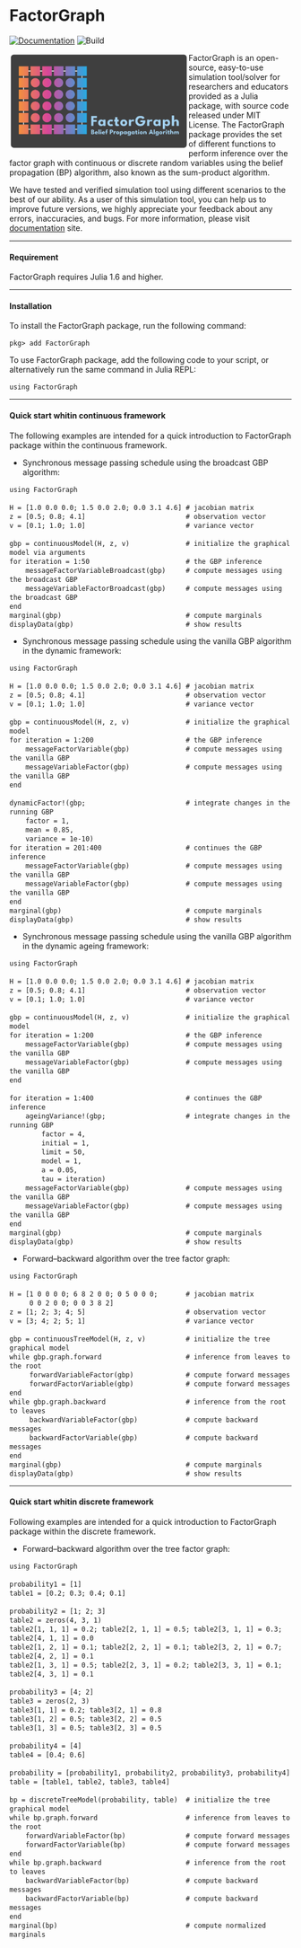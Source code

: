 # FactorGraph

[![Documentation][documentation-badge]][documentation] ![Build][build-badge]


<a href="https://mcosovic.github.io/FactorGraph.jl/stable/"><img align="left" width="320" src="/docs/src/assets/logo2.svg" /></a>

FactorGraph is an open-source, easy-to-use simulation tool/solver for researchers and educators provided as a Julia package, with source code released under MIT License. The FactorGraph package provides the set of different functions to perform inference over the factor graph with continuous or discrete random variables using the belief propagation (BP) algorithm, also known as the sum-product algorithm.

We have tested and verified simulation tool using different scenarios to the best of our ability. As a user of this simulation tool, you can help us to improve future versions, we highly appreciate your feedback about any errors, inaccuracies, and bugs. For more information, please visit [documentation][documentation] site.

---

#### Requirement
FactorGraph requires Julia 1.6 and higher.

---

#### Installation
To install the FactorGraph package, run the following command:
```julia-repl
pkg> add FactorGraph
```

To use FactorGraph package, add the following code to your script, or alternatively run the same command in Julia REPL:
```julia-repl
using FactorGraph
```

---

#### Quick start whitin continuous framework
The following examples are intended for a quick introduction to FactorGraph package within the continuous framework.

- Synchronous message passing schedule using the broadcast GBP algorithm:
```julia-repl
using FactorGraph

H = [1.0 0.0 0.0; 1.5 0.0 2.0; 0.0 3.1 4.6] # jacobian matrix
z = [0.5; 0.8; 4.1]                         # observation vector
v = [0.1; 1.0; 1.0]                         # variance vector

gbp = continuousModel(H, z, v)              # initialize the graphical model via arguments
for iteration = 1:50                        # the GBP inference
    messageFactorVariableBroadcast(gbp)     # compute messages using the broadcast GBP
    messageVariableFactorBroadcast(gbp)     # compute messages using the broadcast GBP
end
marginal(gbp)                               # compute marginals
displayData(gbp)                            # show results
```

- Synchronous message passing schedule using the vanilla GBP algorithm in the dynamic framework:
```julia-repl
using FactorGraph

H = [1.0 0.0 0.0; 1.5 0.0 2.0; 0.0 3.1 4.6] # jacobian matrix
z = [0.5; 0.8; 4.1]                         # observation vector
v = [0.1; 1.0; 1.0]                         # variance vector

gbp = continuousModel(H, z, v)              # initialize the graphical model
for iteration = 1:200                       # the GBP inference
    messageFactorVariable(gbp)              # compute messages using the vanilla GBP
    messageVariableFactor(gbp)              # compute messages using the vanilla GBP
end

dynamicFactor!(gbp;                         # integrate changes in the running GBP
    factor = 1,
    mean = 0.85,
    variance = 1e-10)
for iteration = 201:400                     # continues the GBP inference
    messageFactorVariable(gbp)              # compute messages using the vanilla GBP
    messageVariableFactor(gbp)              # compute messages using the vanilla GBP
end
marginal(gbp)                               # compute marginals
displayData(gbp)                            # show results
```

- Synchronous message passing schedule using the vanilla GBP algorithm in the dynamic ageing framework:
```julia-repl
using FactorGraph

H = [1.0 0.0 0.0; 1.5 0.0 2.0; 0.0 3.1 4.6] # jacobian matrix
z = [0.5; 0.8; 4.1]                         # observation vector
v = [0.1; 1.0; 1.0]                         # variance vector

gbp = continuousModel(H, z, v)              # initialize the graphical model
for iteration = 1:200                       # the GBP inference
    messageFactorVariable(gbp)              # compute messages using the vanilla GBP
    messageVariableFactor(gbp)              # compute messages using the vanilla GBP
end

for iteration = 1:400                       # continues the GBP inference
    ageingVariance!(gbp;                    # integrate changes in the running GBP
        factor = 4,
        initial = 1,
        limit = 50,
        model = 1,
        a = 0.05,
        tau = iteration)
    messageFactorVariable(gbp)              # compute messages using the vanilla GBP
    messageVariableFactor(gbp)              # compute messages using the vanilla GBP
end
marginal(gbp)                               # compute marginals
displayData(gbp)                            # show results
```

 - Forward–backward algorithm over the tree factor graph:
```julia-repl
using FactorGraph

H = [1 0 0 0 0; 6 8 2 0 0; 0 5 0 0 0;       # jacobian matrix
     0 0 2 0 0; 0 0 3 8 2]
z = [1; 2; 3; 4; 5]                         # observation vector
v = [3; 4; 2; 5; 1]                         # variance vector

gbp = continuousTreeModel(H, z, v)          # initialize the tree graphical model
while gbp.graph.forward                     # inference from leaves to the root
     forwardVariableFactor(gbp)             # compute forward messages
     forwardFactorVariable(gbp)             # compute forward messages
end
while gbp.graph.backward                    # inference from the root to leaves
     backwardVariableFactor(gbp)            # compute backward messages
     backwardFactorVariable(gbp)            # compute backward messages
end
marginal(gbp)                               # compute marginals
displayData(gbp)                            # show results
```

---

#### Quick start whitin discrete framework
Following examples are intended for a quick introduction to FactorGraph package within the discrete framework.

 - Forward–backward algorithm over the tree factor graph:
```julia-repl
using FactorGraph

probability1 = [1]
table1 = [0.2; 0.3; 0.4; 0.1]

probability2 = [1; 2; 3]
table2 = zeros(4, 3, 1)
table2[1, 1, 1] = 0.2; table2[2, 1, 1] = 0.5; table2[3, 1, 1] = 0.3; table2[4, 1, 1] = 0.0
table2[1, 2, 1] = 0.1; table2[2, 2, 1] = 0.1; table2[3, 2, 1] = 0.7; table2[4, 2, 1] = 0.1
table2[1, 3, 1] = 0.5; table2[2, 3, 1] = 0.2; table2[3, 3, 1] = 0.1; table2[4, 3, 1] = 0.1

probability3 = [4; 2]
table3 = zeros(2, 3)
table3[1, 1] = 0.2; table3[2, 1] = 0.8
table3[1, 2] = 0.5; table3[2, 2] = 0.5
table3[1, 3] = 0.5; table3[2, 3] = 0.5

probability4 = [4]
table4 = [0.4; 0.6]

probability = [probability1, probability2, probability3, probability4]
table = [table1, table2, table3, table4]

bp = discreteTreeModel(probability, table)  # initialize the tree graphical model
while bp.graph.forward                      # inference from leaves to the root
    forwardVariableFactor(bp)               # compute forward messages
    forwardFactorVariable(bp)               # compute forward messages
end
while bp.graph.backward                     # inference from the root to leaves
    backwardVariableFactor(bp)              # compute backward messages
    backwardFactorVariable(bp)              # compute backward messages
end
marginal(bp)                                # compute normalized marginals
```

[documentation-badge]: https://github.com/mcosovic/FactorGraph.jl/workflows/Documentation/badge.svg
[build-badge]: https://github.com/mcosovic/FactorGraph.jl/workflows/Build/badge.svg
[documentation]: https://mcosovic.github.io/FactorGraph.jl/stable/